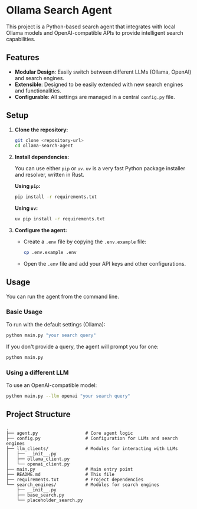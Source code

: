 # Ollama Search Agent

This project is a Python-based search agent that integrates with local Ollama models and OpenAI-compatible APIs to provide intelligent search capabilities.

## Features

- **Modular Design**: Easily switch between different LLMs (Ollama, OpenAI) and search engines.
- **Extensible**: Designed to be easily extended with new search engines and functionalities.
- **Configurable**: All settings are managed in a central `config.py` file.

## Setup

1.  **Clone the repository:**
    ```bash
    git clone <repository-url>
    cd ollama-search-agent
    ```

2.  **Install dependencies:**

    You can use either `pip` or `uv`. `uv` is a very fast Python package installer and resolver, written in Rust.

    **Using `pip`:**
    ```bash
    pip install -r requirements.txt
    ```

    **Using `uv`:**
    ```bash
    uv pip install -r requirements.txt
    ```

3.  **Configure the agent:**
    - Create a `.env` file by copying the `.env.example` file:
      ```bash
      cp .env.example .env
      ```
    - Open the `.env` file and add your API keys and other configurations.

## Usage

You can run the agent from the command line.

### Basic Usage

To run with the default settings (Ollama):
```bash
python main.py "your search query"
```

If you don't provide a query, the agent will prompt you for one:
```bash
python main.py
```

### Using a different LLM

To use an OpenAI-compatible model:
```bash
python main.py --llm openai "your search query"
```

## Project Structure

```
.
├── agent.py                  # Core agent logic
├── config.py                 # Configuration for LLMs and search engines
├── llm_clients/              # Modules for interacting with LLMs
│   ├── __init__.py
│   ├── ollama_client.py
│   └── openai_client.py
├── main.py                   # Main entry point
├── README.md                 # This file
├── requirements.txt          # Project dependencies
└── search_engines/           # Modules for search engines
    ├── __init__.py
    ├── base_search.py
    └── placeholder_search.py
